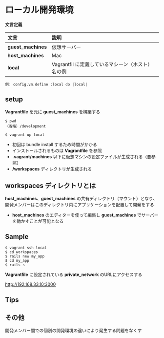 # ローカル開発環境


**文言定義**

|文言|説明|
|:--|:--|
|**guest_machines**|仮想サーバー|
|**host_machines**|Mac|
|**local**|Vagrantfil に定義しているマシーン（ホスト）名の例|

```
例: config.vm.define :local do |local|
```





## setup

**Vagrantfile** を元に **guest_machines** を構築する

```
$ pwd
（省略）/development

$ vagrant up local
```

* 初回は bundle install するため時間がかかる
* インストールされるものは **Vagrantfile** を参照
* **.vagrant/machines** 以下に仮想マシンの設定ファイルが生成される（要参照）
* **/workspaces** ディレクトリが生成される





## workspaces ディレクトリとは

**host_machines**、**guest_machines** の共有ディレクトリ（マウント）となり、開発メンバーはこのディレクトリ内にアプリケーションを配置して開発をする

* **host_machines** のエディターを使って編集し **guest_machines** でサーバーを動かすことが可能となる





## Sample

```
$ vagrant ssh local
$ cd workspaces
$ rails new my_app
$ cd my_app
$ rails s
```

**Vagrantfile** に設定されている **private_network** のURLにアクセスする

http://192.168.33.10:3000



## Tips




## その他
開発メンバー間での個別の開発環境の違いにより発生する問題をなくす
